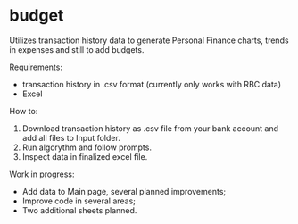 # budget
Utilizes transaction history data to generate Personal Finance charts, trends in expenses and still to add budgets.

Requirements:
- transaction history in .csv format (currently only works with RBC data)
- Excel

How to:
1. Download transaction history as .csv file from your bank account and add all files to Input folder.
2. Run algorythm and follow prompts.
3. Inspect data in finalized excel file.

Work in progress:
- Add data to Main page, several planned improvements;
- Improve code in several areas;
- Two additional sheets planned.
